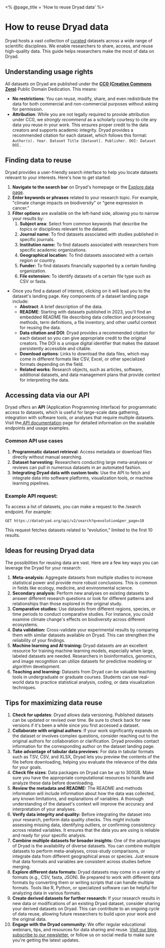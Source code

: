 <% @page_title = 'How to reuse Dryad data' %>
<h1>How to reuse Dryad data</h1>

Dryad hosts a vast collection of [curated](/mission#our-curation-and-publication-process) datasets across a wide range of scientific disciplines. We enable researchers to share, access, and reuse high-quality data. This guide helps researchers make the most of data on Dryad.


## Understanding usage rights

All datasets on Dryad are published under the **[CC0 (Creative Commons Zero)](https://blog.datadryad.org/2023/05/30/good-data-practices-removing-barriers-to-data-reuse-with-cc0-licensing/)** Public Domain Dedication. This means:


* **No restrictions**: You can reuse, modify, share, and even redistribute the data for both commercial and non-commercial purposes without asking for permission.
* **Attribution**: While you are not legally required to provide attribution under CC0, we *strongly recommend* as a scholarly courtesy to cite any data you reuse in your work. This ensures proper credit to the data creators and supports academic integrity. Dryad provides a recommended citation for each dataset, which follows this format:  
```Author(s). Year. Dataset Title [Dataset]. Publisher. DOI: Dataset DOI.```


## Finding data to reuse

Dryad provides a user-friendly search interface to help you locate datasets relevant to your interests. Here's how to get started:

1. **Navigate to the search bar** on Dryad's homepage or the [Explore data page](/search).
2. **Enter keywords or phrases** related to your research topic. For example, "climate change impacts on biodiversity" or "gene expression in cancer."
3. **Filter options** are available on the left-hand side, allowing you to narrow your results by:
    1. **Subject area**: Select from common keywords that describe the topics or disciplines relevant to the dataset. 
    2. **Journal name**: To find datasets associated with studies published in specific journals.
    3. **Institution name:** To find datasets associated with researchers from specific academic organizations.
    4. **Geographical location:** To find datasets associated with a certain region or country.
    5. **Funder:** To find datasets financially supported by a certain funding organization.
    6. **File extension:** To identify datasets of a certain file type such as CSV or fasta.
* Once you find a dataset of interest, clicking on it will lead you to the dataset's landing page. Key components of a dataset landing page include:
    * **Abstract**: A brief description of the data.
    * **README**: Starting with datasets published in 2023, you'll find an embedded README file describing data collection and processing methods, term definitions, a file inventory, and other useful context for reusing the data.
    * **Data citation and DOI**: Dryad provides a recommended citation for each dataset so you can give appropriate credit to the original creators. The DOI is a unique digital identifier that makes the dataset persistently accessible and citable.
    * **Download options**: Links to download the data files, which may come in different formats like CSV, Excel, or other specialized formats depending on the field.
    * **Related works**: Research objects, such as articles, software, additional datasets, and data management plans that provide context for interpreting the data.


## Accessing data via our API

Dryad offers an **API** (Application Programming Interface) for programmatic access to datasets, which is useful for large-scale data gathering, integration with software tools, or analyses that require multiple datasets. Visit the[ API documentation](/api) page for detailed information on the available endpoints and usage examples. 


### Common API use cases

1. **Programmatic dataset retrieval**: Access metadata or download files directly without manual searching.
2. **Dataset harvesting**: Researchers conducting large meta-analyses or reviews can pull in numerous datasets in an automated fashion.
3. **Integrating Dryad data with custom tools**: Use the API to fetch and integrate data into software platforms, visualization tools, or machine learning pipelines.


### Example API request:

To access a list of datasets, you can make a request to the /search endpoint. For example:

```GET https://datadryad.org/api/v2/search?q=evolution&per_page=10```

This request fetches datasets related to “evolution,” limited to the first 10 results.


## Ideas for reusing Dryad data

The possibilities for reusing data are vast. Here are a few key ways you can leverage the Dryad for your research:


1. **Meta-analysis:** Aggregate datasets from multiple studies to increase statistical power and provide more robust conclusions. This is common in fields like ecology, medicine, and environmental science.
2. **Secondary analysis:** Perform new analyses on existing datasets to answer different research questions or look for different patterns and relationships than those explored in the original study.
3. **Comparative studies:** Use datasets from different regions, species, or time periods to conduct comparative studies. For instance, you could examine climate change's effects on biodiversity across different ecosystems.
4. **Data validation:** Cross-validate your experimental results by comparing them with similar datasets available on Dryad. This can strengthen the reliability of your findings.
5. **Machine learning and AI training:** Dryad datasets are an excellent resource for training machine learning models, especially when large, labeled datasets are needed. Researchers in bioinformatics, genomics, and image recognition can utilize datasets for predictive modeling or algorithm development.
6. **Teaching and learning:** Datasets from Dryad can be valuable teaching tools in undergraduate or graduate courses. Students can use real-world data to practice statistical analysis, coding, or data visualization techniques.


## Tips for maximizing data reuse


1. **Check for updates**: Dryad allows data versioning. Published datasets can be updated or revised over time. Be sure to check back for new versions if it's been a while since you first accessed a dataset.
2. **Collaborate with original authors**: If your work significantly expands on the dataset or involves complex questions, consider reaching out to the original authors for collaboration or clarification. Dryad provides contact information for the corresponding author on the dataset landing page.
3. **Take advantage of tabular data previews**: For data in tabular formats such as TSV, CSV, and XLSX, Dryad lets you preview the contents of the file before downloading, helping you evaluate the relevance of the data for your goals.
4. **Check file sizes**: Data packages on Dryad can be up to 300GB. Make sure you have the appropriate computational resources to handle and analyze these data before downloading.
5. **Review the metadata and README:** The README and methods information will include information about how the data was collected, any known limitations, and explanations of variables. A thorough understanding of the dataset's context will improve the accuracy and interpretation of your analyses.
6. **Verify data integrity and quality:** Before integrating the dataset into your research, perform data quality checks. This might include assessing missing data, identifying outliers, or confirming consistency across related variables. It ensures that the data you are using is reliable and ready for your specific analysis. 
7. **Combine multiple datasets for broader insights:** One of the advantages of Dryad is the availability of diverse datasets. You can combine multiple datasets to perform meta-analyses, cross-study comparisons, or integrate data from different geographical areas or species. Just ensure that data formats and variables are consistent across studies before merging.
8. **Explore different data formats:** Dryad datasets may come in a variety of formats (e.g., CSV, fasta, JSON). Be prepared to work with different data formats by converting them or writing scripts that can handle multiple formats. Tools like R, Python, or specialized software can be helpful for analyzing data in various formats.
9. **Create derived datasets for further research:** If your research results in new data or modifications of an existing Dryad dataset, consider sharing your derived datasets on Dryad. This can contribute to an ongoing cycle of data reuse, allowing future researchers to build upon your work and the original data.
10. **Engage with the Dryad community:** We offer regular educational webinars, tips, and resources for data sharing and reuse. [Visit our blog](https://blog.datadryad.org/), [subscribe to our newsletter](http://eepurl.com/hp5GxD), or follow us on social media to make sure you're getting the latest updates.
